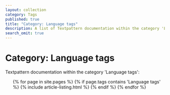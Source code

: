 ```yaml
---
layout: collection
category: Tags
published: true
title: "Category: Language tags"
description: A list of Textpattern documentation within the category 'Language tags'.
search_omit: true
---
```


# Category: Language tags

Textpattern documentation within the category 'Language tags':

<ol class="list--no-bullets">
    {% for page in site.pages %}
        {% if page.tags contains 'Language tags' %}
            {% include article-listing.html %}
        {% endif %}
    {% endfor %}
</ol>
